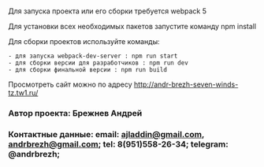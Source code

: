 # 

## 

Для запуска проекта или его сборки требуется webpack 5

Для установки всех необходимых пакетов запустите команду npm install

Для сборки проектов используйте команды:

    - для запуска webpack-dev-server : npm run start
    - для сборки версии для разработчиков : npm run dev
    - для сборки финальной версии : npm run build
Просмотреть сайт можно по адресу  http://andr-brezh-seven-winds-tz.tw1.ru/

### Автор проекта: Брежнев Андрей
### Контактные данные: email: ajladdin@gmail.com, andrbrezh@gmail.com; tel: 8(951)558-26-34; telegram: @andrbrezh;
